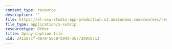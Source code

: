 ```yaml
---
content_type: resource
description: ''
file: https://ol-ocw-studio-app-production.s3.amazonaws.com/courses/res-6-012-introduction-to-probability-spring-2018/241107cfde7856c8b04b3677369c0713_iBqEF1cB7nE.vtt
file_type: application/x-subrip
resourcetype: Other
title: 3play caption file
uid: 241107cf-de78-56c8-b04b-3677369c0713
---
```

